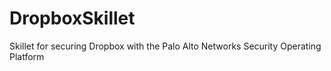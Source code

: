 # DropboxSkillet
Skillet for securing Dropbox with the Palo Alto Networks Security Operating Platform
